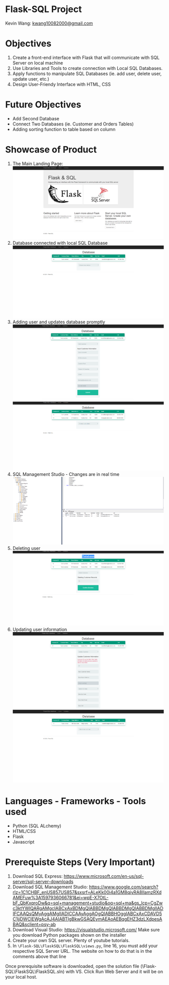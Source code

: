 # Flask-SQL Project
Kevin Wang: kwang10082000@gmail.com


# Objectives
1. Create a front-end interface with Flask that will communicate with SQL Server on local machine 
2. Use Libraries and Tools to create connection with Local SQL Databases. 
3. Apply functions to manipulate SQL Databases (ie. add user, delete user, update user, etc.)
4. Design User-Friendy Interface with HTML, CSS

# Future Objectives
- Add Second Database
- Connect Two Databases (ie. Customer and Orders Tables)
- Adding sorting function to table based on column

# Showcase of Product
1. The Main Landing Page:
![1](https://github.com/KevinW1008/Flask-SQL/blob/master/FlaskSQL/Repo_Pictures/1.PNG)
2. Database connected with local SQL Database
![1](https://github.com/KevinW1008/Flask-SQL/blob/master/FlaskSQL/Repo_Pictures/2.PNG)
3. Adding user and updates database promptly
![1](https://github.com/KevinW1008/Flask-SQL/blob/master/FlaskSQL/Repo_Pictures/3.PNG)
![1](https://github.com/KevinW1008/Flask-SQL/blob/master/FlaskSQL/Repo_Pictures/4.PNG)
4. SQL Management Studio - Changes are in real time
![1](https://github.com/KevinW1008/Flask-SQL/blob/master/FlaskSQL/Repo_Pictures/6.PNG)
5. Deleting user 
![1](https://github.com/KevinW1008/Flask-SQL/blob/master/FlaskSQL/Repo_Pictures/5.PNG)
6. Updating user information
![1](https://github.com/KevinW1008/Flask-SQL/blob/master/FlaskSQL/Repo_Pictures/7.PNG)
![1](https://github.com/KevinW1008/Flask-SQL/blob/master/FlaskSQL/Repo_Pictures/8.PNG)



# Languages - Frameworks - Tools used
* Python (SQL ALchemy)
* HTML/CSS
* Flask
* Javascript

# Prerequiste Steps (Very Important)
1. Download SQL Express: https://www.microsoft.com/en-us/sql-server/sql-server-downloads
2. Download SQL Management Studio: https://www.google.com/search?rlz=1C1CHBF_enUS857US857&sxsrf=ALeKk00i4a1GM8qjyRA8IlamzRXdAMEFuw%3A1597936066781&ei=wpE-X7OtL-bF_QbKxqroDw&q=sql+management+studio&oq=sql+ma&gs_lcp=CgZwc3ktYWIQARgAMgcIABCxAxBDMgQIABBDMgQIABBDMgQIABBDMgIIADIFCAAQsQMyAggAMgIIADICCAAyAggAOgQIABBHOggIABCxAxCDAVD5C1jjDWClEWgAcAJ4AIABTIgBkwGSAQEymAEAoAEBqgEHZ3dzLXdpesABAQ&sclient=psy-ab
3. Download Visual Studio: https://visualstudio.microsoft.com/
   Make sure you download Python packages shown on the installer
4. Create your own SQL server. Plenty of youtube tutorials.
5. In `\Flask-SQL\FlaskSQL\FlaskSQL\views.py`, line 16, you must add your respective SQL Server URL. The website on how to do that is in the comments above that line


Once prerequisite software is downloaded, open the solution file (\Flask-SQL\FlaskSQL\FlaskSQL.sln) with VS. Click Run Web Server and it will be on your local host. 


